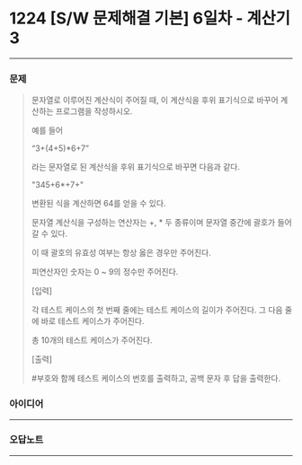 # 1224 [S/W 문제해결 기본] 6일차 - 계산기3
------------
### 문제

>문자열로 이루어진 계산식이 주어질 때, 이 계산식을 후위 표기식으로 바꾸어 계산하는 프로그램을 작성하시오.
>
>예를 들어
>
>“3+(4+5)*6+7”
>
>라는 문자열로 된 계산식을 후위 표기식으로 바꾸면 다음과 같다.
>
>"345+6*+7+"
>
>변환된 식을 계산하면 64를 얻을 수 있다.
>
>문자열 계산식을 구성하는 연산자는 +, * 두 종류이며 문자열 중간에 괄호가 들어갈 수 있다.
>
>이 때 괄호의 유효성 여부는 항상 옳은 경우만 주어진다.
>
>피연산자인 숫자는 0 ~ 9의 정수만 주어진다.
>
>[입력]
>
>각 테스트 케이스의 첫 번째 줄에는 테스트 케이스의 길이가 주어진다. 그 다음 줄에 바로 테스트 케이스가 주어진다.
>
>총 10개의 테스트 케이스가 주어진다.
>
>[출력]
>
>#부호와 함께 테스트 케이스의 번호를 출력하고, 공백 문자 후 답을 출력한다.

### 아이디어
----------

### 오답노트
----------